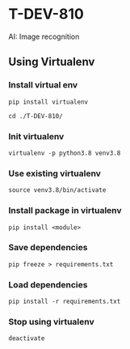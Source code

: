 # T-DEV-810

AI: Image recognition


## Using Virtualenv
### Install virtual env
`pip install virtualenv`

`cd ./T-DEV-810/`

### Init virtualenv
`virtualenv -p python3.8 venv3.8`

### Use existing virtualenv
`source venv3.8/bin/activate`

### Install package in virtualenv
`pip install <module>`

### Save dependencies
`pip freeze > requirements.txt`

### Load dependencies
`pip install -r requirements.txt`

### Stop using virtualenv
`deactivate`